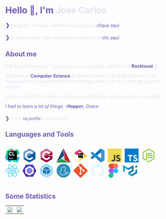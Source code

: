 <h1 style="color: #7159c1;white-space: nowrap">Hello 👋, I'm <p style="display: inline; color: #e2e3f3">Jose Carlos</p></h1>

<h4 style="white-space: nowrap"><h3 style="color: #7159c1; display: inline">❯</h3><p style="color: #e2e3f3; display: inline"> Se quiser ler esse readme em português <a href="http://www.github.com/josefilho/josefilho/README.md" style="color: #7159c1; text-decoration: none;">clique aqui</a>.</p></h4>
<h4 style="white-space: nowrap"><h3 style="color: #7159c1; display: inline">❯</h3><p style="color: #e2e3f3; display: inline"> Si quieres leer este readme en español haz <a href="http://www.github.com/josefilho/josefilho/README-es.md" style="color: #7159c1; text-decoration: none;">clic aquí</a>.</p></h4>

<h2 style="color: #7159c1">About me</h2>

<p style="color: #e2e3f3">Full-Stack Developer Typescript and Javascript, certified by <strong style="color: #7159c1">Rocktseat</strong> 💜.</p>

<p style="color: #e2e3f3">Estudent of <strong style="color: #7159c1">Computer Science</strong> at State University of Mato Grosso do Sul. Passionate in research and how the things work, I do too some designs for hobby.</p>

<p style="color: #e2e3f3">Here you will find academic projects and studies carried out on computing.</p>

<p style="color: #7159c1"><i>I had to learn a lot of things.<strong> -Hopper</strong>, Grace</i></p>

<h4 style="white-space: nowrap"><h3 style="color: #7159c1; display: inline; font-size: 15px">❯</h3><p style="color: #e2e3f3; display: inline; font-size: 12px"> Check <a href="https://app.rocketseat.com.br/me/jose-carlos" style="color: #7159c1; text-decoration: none;" target="_blank">my profile</a> on Rocketseat.</p></h4>


<h2 style="color: #7159c1">Languages and Tools</h2>

<div style="display: flex; flex-direction: row; align-itens: center; justify-content: center">

<svg width="45" height="45" viewBox="0 0 64 64" fill="none" xmlns="http://www.w3.org/2000/svg" style="padding-right: 5px"><path d="M23 25L24.4 0L38.9 8.1L23 25Z" fill="url(#paint0_linear)"/><path d="M23 25.0001L23.9 9.5001L38.9 8.1001L23 25.0001Z" fill="url(#paint1_linear)"/><path d="M23 25L23.9 9.7L24.4 0L5.9 11.6L0 47.1L23 25Z" fill="#00FF6A"/><path d="M23 25L23.9 9.5L5.90002 11.6L12.4 35.3L23 25Z" fill="url(#paint2_linear)"/><path d="M23 25L24.4 0L5.90002 11.6L12.4 35.3L23 25Z" fill="url(#paint3_linear)"/><path d="M23 24.5L21.7 47.4L37.9 60.5L53.9 64L64 41.2L23 24.5Z" fill="url(#paint4_linear)"/><path d="M48.9 40.4999L34.7 31.7999L36.5 29.8999L64 41.1999L48.9 40.4999Z" fill="url(#paint5_linear)"/><path d="M48.9 40.5L37.9 60.5L53.9 64L64 41.2L48.9 40.5Z" fill="url(#paint6_linear)"/><path d="M22.4 32.5L21.7 47.4L37.9 60.5L22.4 32.5Z" fill="url(#paint7_linear)"/><path d="M22.9 33.7998L53.9 63.9998L37.9 60.4998L22.9 33.7998Z" fill="url(#paint8_linear)"/><path d="M22.9 33.7998L53.9 63.9998L37.9 60.4998L22.9 33.7998Z" fill="url(#paint9_linear)"/><path d="M0 47.1001L23 25.0001L5.9 11.6001L0 47.1001Z" fill="url(#paint10_linear)"/><path d="M0 47.1001L16.9 30.1001L5.9 11.6001L0 47.1001Z" fill="url(#paint11_linear)"/><path d="M64 22.0999L54.5 2.3999L38.9 8.0999L0 47.0999L20.8 62.1999L64 22.0999Z" fill="url(#paint12_linear)"/><path d="M22.6 33.7002L21.7 47.4002L29.7 53.9002L32.7 51.1002L22.6 33.7002Z" fill="url(#paint13_linear)"/><path d="M0 47.1001L22.5 33.6001L20.8 62.2001L0 47.1001Z" fill="url(#paint14_linear)"/><path d="M0 47.1001L22.5 33.6001L20.8 62.2001L0 47.1001Z" fill="url(#paint15_linear)"/><path d="M11.9 39.9001L22.5 33.6001L21.6 47.2001L11.9 39.9001Z" fill="url(#paint16_linear)"/><path d="M0 47.0999L22.5 33.6999L54.5 2.3999L38.9 8.0999L0 47.0999Z" fill="url(#paint17_linear)"/><path d="M0 47.0999L22.4 33.6999L54.5 2.3999L38.9 8.0999L0 47.0999Z" fill="url(#paint18_linear)"/><path d="M45.2 11.5999L54.5 2.3999L38.9 8.0999L45.2 11.5999Z" fill="url(#paint19_linear)"/><path d="M63.8 21.8001L29.8 53.6001L17.1 30.0001L38.9 8.1001L63.8 21.8001Z" fill="url(#paint20_linear)"/><path d="M49.5 35.2002L22.9 24.2002V24.4002L45.9 38.6002L49.5 35.2002Z" fill="url(#paint21_linear)"/><path d="M45.2 11.5001L22.5 33.7001L0 47.1001L17.1 30.0001L38.9 8.1001L45.2 11.5001Z" fill="url(#paint22_linear)"/><path d="M45.4 11.4001L22.5 33.7001L0 47.1001L17.1 30.0001L38.9 8.1001L45.4 11.4001Z" fill="url(#paint23_linear)"/><path d="M45.4 10.9999L54.5 2.3999L64 22.0999L45.4 10.9999Z" fill="url(#paint24_linear)"/><path d="M23.1 24.0001L33.5 29.2001L38.9 8.1001L23.1 24.0001Z" fill="url(#paint25_linear)"/><path d="M38.9 8.1L24.4 0L23.1 24L38.9 8.1Z" fill="url(#paint26_linear)"/><path d="M52 12H12V52H52V12Z" fill="url(#paint27_linear)"/><g opacity="0.3"><path opacity="0.3" d="M52 36.3L23 24.5L21.7 47.4L27.4 52H52V36.3Z" fill="url(#paint28_linear)"/><path opacity="0.3" d="M52 52V40.6L48.9 40.5L42.6 52H52Z" fill="url(#paint29_linear)"/><path opacity="0.3" d="M12 12V33.7V36L23 25L23.7 12H12Z" fill="url(#paint30_linear)"/><path opacity="0.3" d="M12 33.6999V35.4999L23 24.9999L12 16.3999V33.6999Z" fill="url(#paint31_linear)"/><path opacity="0.3" d="M23.7 12L23.1 24L35 12H23.7Z" fill="url(#paint32_linear)"/><path opacity="0.3" d="M52 33.2V12H35L12 35V52H31.7L52 33.2Z" fill="url(#paint33_linear)"/><path opacity="0.3" d="M12 35.1V40.1L22.5 33.7L44.7 12H35L12 35V35.1Z" fill="url(#paint34_linear)"/><path opacity="0.3" d="M12 52.0001H21.4L22.5 33.6001L12 39.9001V52.0001Z" fill="url(#paint35_linear)"/></g><path d="M32 44.4502H17V46.9502H32V44.4502Z" fill="white"/><path d="M32.3 16.9502H35.6V29.2002H42.2001V32.0002H32.3V16.9502Z" fill="white"/><path d="M16.15 24.6C16.15 20.25 19.4 16.75 24.05 16.75C26.9 16.75 28.6 17.7 30 19.1L27.9 21.5C26.75 20.45 25.55 19.8 24.05 19.8C21.5 19.8 19.65 21.9 19.65 24.5V24.55C19.65 27.15 21.45 29.3 24.05 29.3C25.8 29.3 26.85 28.6 28.05 27.55L30.15 29.7C28.6 31.35 26.85 32.4 23.95 32.4C19.45 32.35 16.15 28.9 16.15 24.6Z" fill="white"/><defs><linearGradient id="paint0_linear" x1="23.0045" y1="12.513" x2="41.3411" y2="12.513" gradientUnits="userSpaceOnUse"><stop  offset="0" stop-color="#FF318C"/><stop offset="0.149" stop-color="#FB348C"/><stop offset="0.2849" stop-color="#F03C8C"/><stop offset="0.4157" stop-color="#DE4A8C"/><stop offset="0.5434" stop-color="#C45D8B"/><stop offset="0.6689" stop-color="#A2778B"/><stop offset="0.7926" stop-color="#79958A"/><stop offset="0.9128" stop-color="#49B98A"/><stop offset="1" stop-color="#21D789"/></linearGradient><linearGradient id="paint1_linear" x1="20.8201" y1="18.293" x2="46.2931" y2="8.349" gradientUnits="userSpaceOnUse"><stop offset="0.1069" stop-color="#FF318C"/><stop offset="0.2181" stop-color="#FB338C"/><stop offset="0.3194" stop-color="#F0388E"/><stop offset="0.4168" stop-color="#DE4190"/><stop offset="0.5114" stop-color="#C44E93"/><stop offset="0.6008" stop-color="#A45E97"/><stop offset="0.6375" stop-color="#976A96"/><stop offset="0.7051" stop-color="#758992"/><stop offset="0.7956" stop-color="#3FBC8C"/><stop offset="0.8402" stop-color="#21D789"/></linearGradient><linearGradient id="paint2_linear" x1="20.7408" y1="7.0486" x2="6.81342" y2="32.0706" gradientUnits="userSpaceOnUse"><stop offset="0.0294109" stop-color="#00FF6A"/><stop offset="0.375" stop-color="#21D789"/><stop offset="0.9032" stop-color="#009AE5"/></linearGradient><linearGradient id="paint3_linear" x1="24.1431" y1="17.1367" x2="14.8802" y2="17.954" gradientUnits="userSpaceOnUse"><stop offset="0.0294109" stop-color="#A6FF9E"/><stop offset="0.6015" stop-color="#21D789" stop-opacity="0"/></linearGradient><linearGradient id="paint4_linear" x1="34.2964" y1="43.6371" x2="64.0131" y2="47.8622" gradientUnits="userSpaceOnUse"><stop offset="0.3444" stop-color="#21D789"/><stop offset="0.8032" stop-color="#009AE5"/><stop offset="0.9931" stop-color="#0855FA"/></linearGradient><linearGradient id="paint5_linear" x1="35.8946" y1="43.4374" x2="58.8179" y2="30.7715" gradientUnits="userSpaceOnUse"><stop offset="0.0962983" stop-color="#00FF6A"/><stop offset="0.9654" stop-color="#00FF6A" stop-opacity="0"/></linearGradient><linearGradient id="paint6_linear" x1="31.3557" y1="63.3234" x2="66.4022" y2="43.9592" gradientUnits="userSpaceOnUse"><stop  offset="0" stop-color="#42FFFA" stop-opacity="0.5"/><stop offset="0.9989" stop-color="#00FF6A" stop-opacity="0"/></linearGradient><linearGradient id="paint7_linear" x1="40.9231" y1="48.4456" x2="28.5726" y2="46.2661" gradientUnits="userSpaceOnUse"><stop offset="0.0521494" stop-color="#00FF6A"/><stop offset="1" stop-color="#009AE5"/></linearGradient><linearGradient id="paint8_linear" x1="64.3361" y1="51.3322" x2="24.534" y2="47.606" gradientUnits="userSpaceOnUse"><stop offset="0.1212" stop-color="#21D789" stop-opacity="0"/><stop offset="0.7868" stop-color="#00FF6A"/></linearGradient><linearGradient id="paint9_linear" x1="42.2493" y1="45.7949" x2="33.9588" y2="52.5113" gradientUnits="userSpaceOnUse"><stop offset="0.0962983" stop-color="#42FFFA"/><stop offset="0.9654" stop-color="#42FFFA" stop-opacity="0"/></linearGradient><linearGradient id="paint10_linear" x1="17.9789" y1="10.6547" x2="-1.1155" y2="52.3152" gradientUnits="userSpaceOnUse"><stop offset="0.0913979" stop-color="#00FF6A"/><stop offset="0.759" stop-color="#009AE5"/></linearGradient><linearGradient id="paint11_linear" x1="3.364" y1="20.2085" x2="10.2658" y2="45.0911" gradientUnits="userSpaceOnUse"><stop offset="0.1163" stop-color="#21D789" stop-opacity="0.6"/><stop offset="1" stop-color="#009AE5"/></linearGradient><linearGradient id="paint12_linear" x1="58.7729" y1="6.3221" x2="-5.6103" y2="74.3205" gradientUnits="userSpaceOnUse"><stop offset="0.0913979" stop-color="#21D789"/><stop offset="0.9032" stop-color="#009AE5"/></linearGradient><linearGradient id="paint13_linear" x1="32.6775" y1="61.1161" x2="20.5203" y2="34.7755" gradientUnits="userSpaceOnUse"><stop offset="0.00994756" stop-color="#009AE5"/><stop offset="0.9654" stop-color="#009AE5" stop-opacity="0"/></linearGradient><linearGradient id="paint14_linear" x1="1.91165e-05" y1="47.8972" x2="22.526" y2="47.8972" gradientUnits="userSpaceOnUse"><stop offset="0.0556783" stop-color="#009AE5" stop-opacity="0.4"/><stop offset="0.7897" stop-color="#009AE5"/></linearGradient><linearGradient id="paint15_linear" x1="3.8601" y1="34.1313" x2="19.6615" y2="47.3899" gradientUnits="userSpaceOnUse"><stop offset="0.1196" stop-color="#42FFFA"/><stop offset="0.6743" stop-color="#42FFFA" stop-opacity="0"/></linearGradient><linearGradient id="paint16_linear" x1="11.9384" y1="40.3986" x2="22.526" y2="40.3986" gradientUnits="userSpaceOnUse"><stop offset="0.0556783" stop-color="#009AE5" stop-opacity="0.4"/><stop offset="1" stop-color="#087CFA"/></linearGradient><linearGradient id="paint17_linear" x1="10.8516" y1="44.8557" x2="51.159" y2="-4.582" gradientUnits="userSpaceOnUse"><stop  offset="0" stop-color="#0697DC"/><stop offset="0.9032" stop-color="#00FF6A"/></linearGradient><linearGradient id="paint18_linear" x1="35.3278" y1="30.9561" x2="27.8812" y2="25.2349" gradientUnits="userSpaceOnUse"><stop offset="0.0962983" stop-color="#6EFFA3"/><stop offset="0.6015" stop-color="#21D789" stop-opacity="0"/></linearGradient><linearGradient id="paint19_linear" x1="52.5183" y1="8.3123" x2="42.1656" y2="3.2268" gradientUnits="userSpaceOnUse"><stop offset="0.0962983" stop-color="#6EFFA3"/><stop offset="0.9654" stop-color="#FCF84A" stop-opacity="0"/></linearGradient><linearGradient id="paint20_linear" x1="59.7764" y1="50.0351" x2="17.2761" y2="9.7142" gradientUnits="userSpaceOnUse"><stop offset="0.5747" stop-color="#0CAFA3" stop-opacity="0.1365"/><stop offset="1" stop-color="#07C3F2" stop-opacity="0.88"/></linearGradient><linearGradient id="paint21_linear" x1="16.9031" y1="22.4844" x2="51.3996" y2="38.6265" gradientUnits="userSpaceOnUse"><stop offset="0.4862" stop-color="#087CFA" stop-opacity="0"/><stop offset="1" stop-color="#21D789"/></linearGradient><linearGradient id="paint22_linear" x1="29.725" y1="35.0357" x2="23.5645" y2="30.0705" gradientUnits="userSpaceOnUse"><stop offset="0.311" stop-color="#65FFC5" stop-opacity="0.88"/><stop offset="0.4437" stop-color="#56F2BE" stop-opacity="0.6801"/><stop offset="0.6983" stop-color="#2FD0AD" stop-opacity="0.2969"/><stop offset="0.8955" stop-color="#0CB29E" stop-opacity="0"/></linearGradient><linearGradient id="paint23_linear" x1="26.9702" y1="37.1942" x2="17.8889" y2="20.3031" gradientUnits="userSpaceOnUse"><stop offset="0.0962983" stop-color="#42FFFA"/><stop offset="0.6336" stop-color="#42FFFA" stop-opacity="0"/></linearGradient><linearGradient id="paint24_linear" x1="68.3528" y1="16.7675" x2="48.8579" y2="7.1911" gradientUnits="userSpaceOnUse"><stop offset="0.1514" stop-color="#00865B"/><stop offset="0.2496" stop-color="#048D64" stop-opacity="0.8794"/><stop offset="0.412" stop-color="#0EA07D" stop-opacity="0.6799"/><stop offset="0.6187" stop-color="#1FBFA6" stop-opacity="0.426"/><stop offset="0.8591" stop-color="#37EADF" stop-opacity="0.1306"/><stop offset="0.9654" stop-color="#42FFFA" stop-opacity="0"/></linearGradient><linearGradient id="paint25_linear" x1="58.5238" y1="3.4361" x2="20.1101" y2="29.5901" gradientUnits="userSpaceOnUse"><stop offset="0.1446" stop-color="#FF67AA"/><stop offset="0.2328" stop-color="#FB69A9" stop-opacity="0.8603"/><stop offset="0.3132" stop-color="#F06FA6" stop-opacity="0.7328"/><stop offset="0.3907" stop-color="#DE7AA2" stop-opacity="0.6101"/><stop offset="0.4663" stop-color="#C48A9B" stop-opacity="0.4903"/><stop offset="0.5406" stop-color="#A29E93" stop-opacity="0.3725"/><stop offset="0.6139" stop-color="#79B788" stop-opacity="0.2564"/><stop offset="0.6864" stop-color="#48D47C" stop-opacity="0.1415"/><stop offset="0.7565" stop-color="#10F56E" stop-opacity="0.0303353"/><stop offset="0.7757" stop-color="#00FF6A" stop-opacity="0"/></linearGradient><linearGradient id="paint26_linear" x1="18.7415" y1="11.3875" x2="33.0445" y2="13.1583" gradientUnits="userSpaceOnUse"><stop offset="0.2258" stop-color="#FF52A0"/><stop offset="0.4026" stop-color="#FF4E9E" stop-opacity="0.6404"/><stop offset="0.5635" stop-color="#FF4397" stop-opacity="0.3132"/><stop offset="0.7175" stop-color="#FF318C" stop-opacity="0"/></linearGradient><linearGradient id="paint27_linear" x1="11.4969" y1="12.0965" x2="51.2702" y2="50.7069" gradientUnits="userSpaceOnUse"><stop  offset="0" stop-color="#007859"/><stop offset="0.0882966" stop-color="#00533E"/><stop offset="0.1921" stop-color="#002F23"/><stop offset="0.2894" stop-color="#001510"/><stop offset="0.3766" stop-color="#000604"/><stop offset="0.4452"/><stop offset="0.9138"/></linearGradient><linearGradient id="paint28_linear" x1="31.5548" y1="39.1328" x2="54.1056" y2="42.339" gradientUnits="userSpaceOnUse"><stop offset="0.0207811" stop-color="#00A466"/><stop offset="0.9931" stop-color="#083737"/></linearGradient><linearGradient id="paint29_linear" x1="42.6052" y1="46.2351" x2="52" y2="46.2351" gradientUnits="userSpaceOnUse"><stop offset="0.1545" stop-color="#003127"/><stop offset="0.9931" stop-color="#0855FA"/></linearGradient><linearGradient id="paint30_linear" x1="23.4487" y1="22.9779" x2="16.8948" y2="23.5562" gradientUnits="userSpaceOnUse"><stop offset="0.0962983" stop-color="#6EFFA3"/><stop offset="0.9654" stop-color="#FCF84A"/></linearGradient><linearGradient id="paint31_linear" x1="19.4166" y1="16.5411" x2="9.8452" y2="37.4241" gradientUnits="userSpaceOnUse"><stop offset="0.0913979" stop-color="#00FF6A"/><stop offset="0.759" stop-color="#009AE5"/></linearGradient><linearGradient id="paint32_linear" x1="25.6218" y1="10.9372" x2="32.5652" y2="25.2735" gradientUnits="userSpaceOnUse"><stop offset="0.3369" stop-color="#FF52A0"/><stop offset="0.493" stop-color="#FF489A"/><stop offset="0.7175" stop-color="#FF318C"/></linearGradient><linearGradient id="paint33_linear" x1="36.1614" y1="9.7503" x2="28.7042" y2="53.4649" gradientUnits="userSpaceOnUse"><stop  offset="0" stop-color="#21D789"/><stop offset="1" stop-color="#090C1B"/></linearGradient><linearGradient id="paint34_linear" x1="32.9892" y1="13.3401" x2="21.3855" y2="38.8617" gradientUnits="userSpaceOnUse"><stop offset="0.0962983" stop-color="#6EFFA3"/><stop offset="0.9654" stop-color="#218F59"/></linearGradient><linearGradient id="paint35_linear" x1="10.3463" y1="37.0135" x2="19.5794" y2="44.7608" gradientUnits="userSpaceOnUse"><stop offset="0.1545" stop-color="#001A18"/><stop offset="0.9931" stop-color="#0855FA"/></linearGradient></defs></svg>
<img src="https://raw.githubusercontent.com/devicons/devicon/master/icons/c/c-original.svg" alt="c" height="45" style="padding-right: 5px" />
<img src="https://raw.githubusercontent.com/devicons/devicon/master/icons/cplusplus/cplusplus-original.svg" alt="cplusplus" height="45" style="padding-right: 5px"/>
<img src="https://raw.githubusercontent.com/devicons/devicon/master/icons/cmake/cmake-original.svg" alt="cmake" height="45" style="padding-right: 5px"/>
<img src="https://raw.githubusercontent.com/devicons/devicon/master/icons/jetbrains/jetbrains-original.svg" alt="jetbrains" height="45" style="padding-right: 5px"/>
<img src="https://raw.githubusercontent.com/devicons/devicon/master/icons/vscode/vscode-original.svg" alt="vscode" height="45" style="padding-right: 5px"/>
<img src="https://raw.githubusercontent.com/devicons/devicon/master/icons/javascript/javascript-original.svg" alt="javascript" height="45" style="padding-right: 5px"/>
<img src="https://raw.githubusercontent.com/devicons/devicon/master/icons/typescript/typescript-original.svg" alt="typescript" height="45" style="padding-right: 5px"/>
<img src="https://raw.githubusercontent.com/devicons/devicon/master/icons/nodejs/nodejs-original.svg" alt="node" height="45" style="padding-right: 5px"/>
<img src="https://raw.githubusercontent.com/devicons/devicon/master/icons/react/react-original.svg" alt="react" height="45" style="padding-right: 5px"/>
<img src="https://raw.githubusercontent.com/devicons/devicon/master/icons/eslint/eslint-original.svg" alt="eslint" height="45" style="padding-right: 5px"/>
<img src="https://raw.githubusercontent.com/devicons/devicon/master/icons/webpack/webpack-original.svg" alt="webpack" height="45" style="padding-right: 5px"/>
<img src="https://raw.githubusercontent.com/devicons/devicon/master/icons/yarn/yarn-original.svg" alt="yarn" height="45" style="padding-right: 5px"/>
<img src="https://raw.githubusercontent.com/devicons/devicon/master/icons/git/git-original.svg" alt="git" height="45" style="padding-right: 5px"/>
<svg xmlns="http://www.w3.org/2000/svg" viewBox="0 0 128 128" height="45"><style xmlns="" lang="en" type="text/css" id="dark-mode-custom-style"/><style xmlns="" lang="en" type="text/css" id="dark-mode-native-style"/><g fill="#e3f3ff"><path fill-rule="evenodd" clip-rule="evenodd" d="M64 5.103c-33.347 0-60.388 27.035-60.388 60.388 0 26.682 17.303 49.317 41.297 57.303 3.017.56 4.125-1.31 4.125-2.905 0-1.44-.056-6.197-.082-11.243-16.8 3.653-20.345-7.125-20.345-7.125-2.747-6.98-6.705-8.836-6.705-8.836-5.48-3.748.413-3.67.413-3.67 6.063.425 9.257 6.223 9.257 6.223 5.386 9.23 14.127 6.562 17.573 5.02.542-3.903 2.107-6.568 3.834-8.076-13.413-1.525-27.514-6.704-27.514-29.843 0-6.593 2.36-11.98 6.223-16.21-.628-1.52-2.695-7.662.584-15.98 0 0 5.07-1.623 16.61 6.19C53.7 35 58.867 34.327 64 34.304c5.13.023 10.3.694 15.127 2.033 11.526-7.813 16.59-6.19 16.59-6.19 3.287 8.317 1.22 14.46.593 15.98 3.872 4.23 6.215 9.617 6.215 16.21 0 23.194-14.127 28.3-27.574 29.796 2.167 1.874 4.097 5.55 4.097 11.183 0 8.08-.07 14.583-.07 16.572 0 1.607 1.088 3.49 4.148 2.897 23.98-7.994 41.263-30.622 41.263-57.294C124.388 32.14 97.35 5.104 64 5.104z"/><path d="M26.484 91.806c-.133.3-.605.39-1.035.185-.44-.196-.685-.605-.543-.906.13-.31.603-.395 1.04-.188.44.197.69.61.537.91zm2.446 2.729c-.287.267-.85.143-1.232-.28-.396-.42-.47-.983-.177-1.254.298-.266.844-.14 1.24.28.394.426.472.984.17 1.255zM31.312 98.012c-.37.258-.976.017-1.35-.52-.37-.538-.37-1.183.01-1.44.373-.258.97-.025 1.35.507.368.545.368 1.19-.01 1.452zm3.261 3.361c-.33.365-1.036.267-1.552-.23-.527-.487-.674-1.18-.343-1.544.336-.366 1.045-.264 1.564.23.527.486.686 1.18.333 1.543zm4.5 1.951c-.147.473-.825.688-1.51.486-.683-.207-1.13-.76-.99-1.238.14-.477.823-.7 1.512-.485.683.206 1.13.756.988 1.237zm4.943.361c.017.498-.563.91-1.28.92-.723.017-1.308-.387-1.315-.877 0-.503.568-.91 1.29-.924.717-.013 1.306.387 1.306.88zm4.598-.782c.086.485-.413.984-1.126 1.117-.7.13-1.35-.172-1.44-.653-.086-.498.422-.997 1.122-1.126.714-.123 1.354.17 1.444.663zm0 0"/></g></svg>
<img src="https://raw.githubusercontent.com/devicons/devicon/master/icons/figma/figma-original.svg" alt="figma" height="45" style="padding-right: 5px"/>
<img src="https://raw.githubusercontent.com/devicons/devicon/master/icons/materialui/materialui-original.svg" alt="google-material" height="45" style="padding-right: 5px"/>
</div>

<h2 style="color: #7159c1">Some Statistics</h2>

<table>
  <tr>
    <td align="center" style="padding=0;width=50%;">
      <img align="center" style="padding=0;" src="https://github-readme-stats.vercel.app/api/?username=josefilho&show_icons=true&title_color=7159c1&text_color=9f9f9f&bg_color=00000000&hide_border=true&icon_color=7159c1&hide_title=true&count_private=true" />
    </td>
    <td align="center" style="padding=0;width=50%;">
      <img align="center" style="padding=0;" src="https://github-readme-stats.vercel.app/api/wakatime/?username=Feensir&show_icons=true&title_color=7159c1&text_color=9f9f9f&bg_color=00000000&hide_border=true&icon_color=7159c1&count_private=true" />
    </td>
  </tr>
</table>
